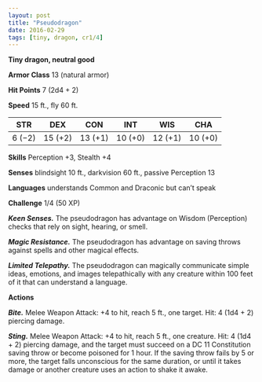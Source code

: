 ```yaml
---
layout: post
title: "Pseudodragon"
date: 2016-02-29
tags: [tiny, dragon, cr1/4]
---
```


**Tiny dragon, neutral good**

**Armor Class** 13 (natural armor)

**Hit Points** 7 (2d4 + 2)

**Speed** 15 ft., fly 60 ft.

|   STR   |   DEX   |   CON   |   INT   |   WIS   |   CHA   |
|:-----:|:-----:|:-----:|:-----:|:-----:|:-----:|
| 6 (−2) | 15 (+2) | 13 (+1) | 10 (+0) | 12 (+1) | 10 (+0) |

**Skills** Perception +3, Stealth +4 

**Senses** blindsight 10 ft., darkvision 60 ft., passive Perception 13 

**Languages** understands Common and Draconic but can’t speak 

**Challenge** 1/4 (50 XP) 

***Keen Senses.*** The pseudodragon has advantage on Wisdom (Perception) checks that rely on sight, hearing, or smell. 

***Magic Resistance.*** The pseudodragon has advantage on saving throws against spells and other magical effects. 

***Limited Telepathy.*** The pseudodragon can magically communicate simple ideas, emotions, and images telepathically with any creature within 100 feet of it that can understand a language. 

**Actions** 

***Bite.*** Melee Weapon Attack: +4 to hit, reach 5 ft., one target. Hit: 4 (1d4 + 2) piercing damage. 

***Sting.*** Melee Weapon Attack: +4 to hit, reach 5 ft., one creature. Hit: 4 (1d4 + 2) piercing damage, and the target must succeed on a DC 11 Constitution saving throw or become poisoned for 1 hour. If the saving throw fails by 5 or more, the target falls unconscious for the same duration, or until it takes damage or another creature uses an action to shake it awake.
